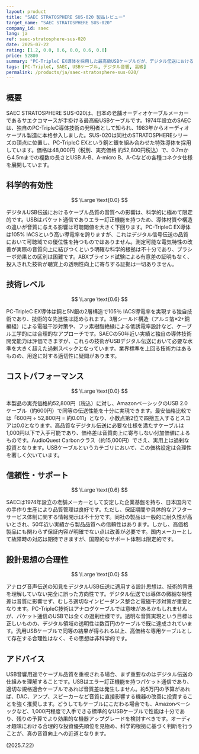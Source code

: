 ```yaml
---
layout: product
title: "SAEC STRATOSPHERE SUS-020 製品レビュー"
target_name: "SAEC STRATOSPHERE SUS-020"
company_id: saec
lang: ja
ref: saec-stratosphere-sus-020
date: 2025-07-22
rating: [1.2, 0.0, 0.6, 0.0, 0.6, 0.0]
price: 52800
summary: "PC-TripleC EX導体を採用した最高級USBケーブルだが、デジタル伝送における科学的有効性やコストパフォーマンスは著しく低いと評価される"
tags: [PC-TripleC, SAEC, USBケーブル, デジタル音響, 高級]
permalink: /products/ja/saec-stratosphere-sus-020/
---
```

## 概要

SAEC STRATOSPHERE SUS-020は、日本の老舗オーディオケーブルメーカーであるサエクコマースが手掛ける最高級USBケーブルです。1974年設立のSAECは、独自のPC-TripleC導体技術の発明者として知られ、1983年からオーディオケーブル製造に本格参入しました。SUS-020は同社のSTRATOSPHEREシリーズの頂点に位置し、PC-TripleC EXという銅と銀を組み合わせた特殊導体を採用しています。価格は48,000円（税別、実売価格 約52,800円税込）で、0.7mから4.5mまでの複数の長さとUSB A-B、A-micro B、A-Cなどの各種コネクタ仕様を展開しています。

## 科学的有効性

$$ \Large \text{0.0} $$

デジタルUSB伝送におけるケーブル品質の音質への影響は、科学的に極めて限定的です。USBはパケット通信でありエラー訂正機能を持つため、導体材質や構造の違いが音質に与える影響は可聴閾値を大きく下回ります。PC-TripleC EX導体は105% IACSという高い導電率を誇りますが、これはデジタル信号伝送の品質において可聴域での優位性を持つものではありません。測定可能な電気特性の改善が実際の音質向上に結びつくという明確な科学的根拠は不十分であり、プラシーボ効果との区別は困難です。ABXブラインド試験による有意差の証明もなく、投入された技術が聴覚上の透明性向上に寄与する証拠は一切ありません。

## 技術レベル

$$ \Large \text{0.6} $$

PC-TripleC EX導体は銅と5N銀の2層構造で105％ IACS導電率を実現する独自技術であり、技術的な先進性は認められます。3層シールド構造（アルミ箔×2+銅編組）による電磁干渉対策や、フッ素樹脂絶縁による低誘電率設計など、ケーブル工学的には合理的なアプローチです。SAECの50年近い実績と独自の導体技術開発能力は評価できますが、これらの技術がUSBデジタル伝送において必要な水準を大きく超えた過剰スペックとなっています。業界標準を上回る技術力はあるものの、用途に対する適切性に疑問があります。

## コストパフォーマンス

$$ \Large \text{0.0} $$

本製品の実売価格約52,800円（税込）に対し、AmazonベーシックのUSB 2.0ケーブル（約600円）で同等の伝送性能を十分に実現できます。最安価格比較では「600円 ÷ 52,800円 = 約0.011」となり、小数点第2位で四捨五入するとスコアは0.0となります。高品質なデジタル伝送に必要な仕様を満たすケーブルは1,000円以下で入手可能であり、価格差は音質向上に寄与しない付加価値によるものです。AudioQuest Carbonクラス（約15,000円）でさえ、実用上は過剰な投資となります。USBケーブルというカテゴリにおいて、この価格設定は合理性を著しく欠いています。

## 信頼性・サポート

$$ \Large \text{0.6} $$

SAECは1974年設立の老舗メーカーとして安定した企業基盤を持ち、日本国内での手作り生産により品質管理は良好です。ただし、保証期間や具体的なアフターサービス体制に関する情報開示は不十分です。同社の製品は一般的に耐久性が高いとされ、50年近い実績から製品品質への信頼性はあります。しかし、高価格製品にも関わらず保証内容が明確でない点は改善が必要です。国内メーカーとして故障時の対応は期待できますが、国際的なサポート体制は限定的です。

## 設計思想の合理性

$$ \Large \text{0.0} $$

アナログ音声伝送の知見をデジタルUSB伝送に適用する設計思想は、技術的背景を理解していない完全に誤った方向性です。デジタル伝送では導体の微細な特性差は音質に影響せず、むしろ適切なインピーダンス整合と電磁干渉対策が重要となります。PC-TripleC技術はアナログケーブルでは意味があるかもしれませんが、パケット通信のUSBでは全くの過剰仕様です。透明な音質実現という目標は正しいものの、デジタル領域の透明性は数百円のケーブルで既に達成されています。汎用USBケーブルで同等の結果が得られる以上、高価格な専用ケーブルとして存在する合理性はなく、その思想は非科学的です。

## アドバイス

USB音響用途でケーブル品質を重視される場合、まず重要なのはデジタル伝送の仕組みを理解することです。USBはエラー訂正機能を持つパケット通信であり、適切な規格適合ケーブルであれば音質差は発生しません。約5万円の予算があれば、DAC、アンプ、スピーカーなど音質に直接影響する機器の改善に投資することを強く推奨します。どうしてもケーブルにこだわる場合でも、Amazonベーシックなど、1,000円程度で入手できる標準的なUSBケーブルで性能は十分であり、残りの予算でより効果的な機器アップグレードを検討すべきです。オーディオ趣味における合理的な投資優先順位を見極め、科学的根拠に基づく判断を行うことが、真の音質向上への近道となります。

(2025.7.22)
